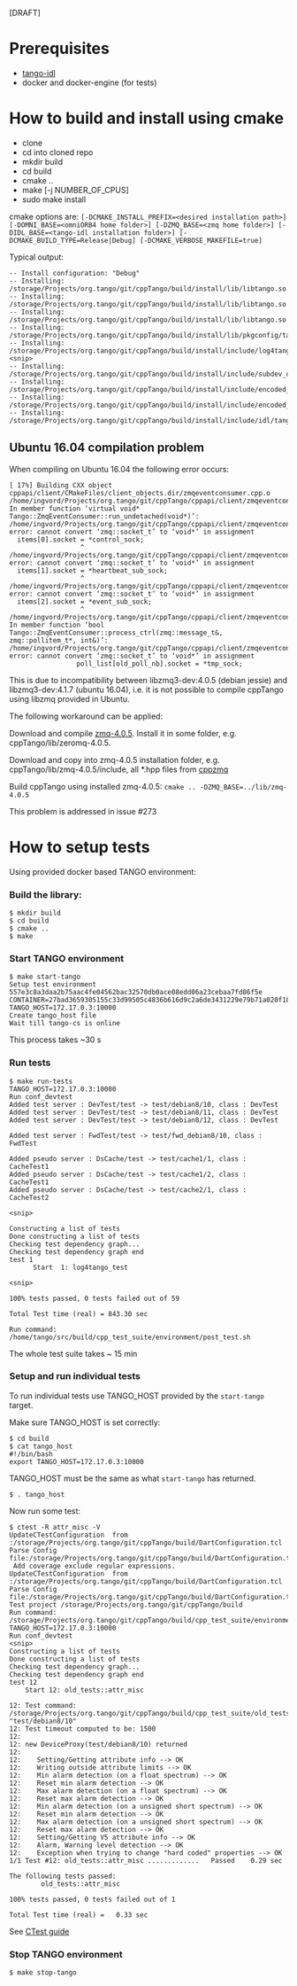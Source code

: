 [DRAFT]

# Prerequisites

* [tango-idl](https://github.com/tango-controls/tango-idl)
* docker and docker-engine (for tests)

# How to build and install using cmake

- clone
- cd into cloned repo
- mkdir build
- cd build
- cmake .. 
- make [-j NUMBER_OF_CPUS]
- sudo make install

cmake options are: `[-DCMAKE_INSTALL_PREFIX=<desired installation path>] [-DOMNI_BASE=<omniORB4 home folder>] [-DZMQ_BASE=<zmq home folder>] [-DIDL_BASE=<tango-idl installation folder>] [-DCMAKE_BUILD_TYPE=Release|Debug] [-DCMAKE_VERBOSE_MAKEFILE=true]`

Typical output:

```
-- Install configuration: "Debug"
-- Installing: /storage/Projects/org.tango/git/cppTango/build/install/lib/libtango.so.9.2.5
-- Installing: /storage/Projects/org.tango/git/cppTango/build/install/lib/libtango.so.9
-- Installing: /storage/Projects/org.tango/git/cppTango/build/install/lib/libtango.so
-- Installing: /storage/Projects/org.tango/git/cppTango/build/install/lib/pkgconfig/tango.pc
-- Installing: /storage/Projects/org.tango/git/cppTango/build/install/include/log4tango/Appender.hh
<snip>
-- Installing: /storage/Projects/org.tango/git/cppTango/build/install/include/subdev_diag.h
-- Installing: /storage/Projects/org.tango/git/cppTango/build/install/include/encoded_attribute.h
-- Installing: /storage/Projects/org.tango/git/cppTango/build/install/include/encoded_format.h
-- Installing: /storage/Projects/org.tango/git/cppTango/build/install/include/idl/tango.h
```

## Ubuntu 16.04 compilation problem

When compiling on Ubuntu 16.04 the following error occurs:

```
[ 17%] Building CXX object cppapi/client/CMakeFiles/client_objects.dir/zmqeventconsumer.cpp.o
/home/ingvord/Projects/org.tango/git/cppTango/cppapi/client/zmqeventconsumer.cpp: In member function ‘virtual void* Tango::ZmqEventConsumer::run_undetached(void*)’:
/home/ingvord/Projects/org.tango/git/cppTango/cppapi/client/zmqeventconsumer.cpp:186:18: error: cannot convert ‘zmq::socket_t’ to ‘void*’ in assignment
  items[0].socket = *control_sock;
                  ^
/home/ingvord/Projects/org.tango/git/cppTango/cppapi/client/zmqeventconsumer.cpp:187:18: error: cannot convert ‘zmq::socket_t’ to ‘void*’ in assignment
  items[1].socket = *heartbeat_sub_sock;
                  ^
/home/ingvord/Projects/org.tango/git/cppTango/cppapi/client/zmqeventconsumer.cpp:188:18: error: cannot convert ‘zmq::socket_t’ to ‘void*’ in assignment
  items[2].socket = *event_sub_sock;
                  ^
/home/ingvord/Projects/org.tango/git/cppTango/cppapi/client/zmqeventconsumer.cpp: In member function ‘bool Tango::ZmqEventConsumer::process_ctrl(zmq::message_t&, zmq::pollitem_t*, int&)’:
/home/ingvord/Projects/org.tango/git/cppTango/cppapi/client/zmqeventconsumer.cpp:1063:47: error: cannot convert ‘zmq::socket_t’ to ‘void*’ in assignment
                 poll_list[old_poll_nb].socket = *tmp_sock;
```

This is due to incompatibility between libzmq3-dev:4.0.5 (debian jessie) and libzmq3-dev:4.1.7 (ubuntu 16.04), i.e. it is not possible to compile cppTango using libzmq provided in Ubuntu.

The following workaround can be applied:

Download and compile [zmq-4.0.5](https://github.com/zeromq/zeromq4-x/releases/tag/v4.0.5). Install it in some folder, e.g. cppTango/lib/zeromq-4.0.5.

Download and copy into zmq-4.0.5 installation folder, e.g. cppTango/lib/zmq-4.0.5/include, all *.hpp files from [cppzmq](https://github.com/zeromq/cppzmq)

Build cppTango using installed zmq-4.0.5: `cmake .. -DZMQ_BASE=../lib/zmq-4.0.5`

This problem is addressed in issue #273

# How to setup tests

Using provided docker based TANGO environment:

### Build the library:

```
$ mkdir build
$ cd build
$ cmake ..
$ make
```

### Start TANGO environment

```
$ make start-tango
Setup test environment
557e3c8a3daa2b75aac4fe04562bac32570db0ace08edd06a23cebaa7fd86f5e
CONTAINER=27bad3659305155c33d99505c4836b616d9c2a6de3431229e79b71a020f18455
TANGO_HOST=172.17.0.3:10000
Create tango_host file
Wait till tango-cs is online
```

This process takes ~30 s

### Run tests

```
$ make run-tests
TANGO_HOST=172.17.0.3:10000
Run conf_devtest
Added test server : DevTest/test -> test/debian8/10, class : DevTest
Added test server : DevTest/test -> test/debian8/11, class : DevTest
Added test server : DevTest/test -> test/debian8/12, class : DevTest

Added test server : FwdTest/test -> test/fwd_debian8/10, class : FwdTest

Added pseudo server : DsCache/test -> test/cache1/1, class : CacheTest1
Added pseudo server : DsCache/test -> test/cache1/2, class : CacheTest1
Added pseudo server : DsCache/test -> test/cache2/1, class : CacheTest2

<snip>

Constructing a list of tests
Done constructing a list of tests
Checking test dependency graph...
Checking test dependency graph end
test 1
      Start  1: log4tango_test
      
<snip>
      
100% tests passed, 0 tests failed out of 59

Total Test time (real) = 843.30 sec

Run command: /home/tango/src/build/cpp_test_suite/environment/post_test.sh      
```

The whole test suite takes ~ 15 min

### Setup and run individual tests

To run individual tests use TANGO_HOST provided by the `start-tango` target.

Make sure TANGO_HOST is set correctly:

```
$ cd build
$ cat tango_host
#!/bin/bash
export TANGO_HOST=172.17.0.3:10000
```

TANGO_HOST must be the same as what `start-tango` has returned.

```
$ . tango_host
```

Now run some test:

```
$ ctest -R attr_misc -V
UpdateCTestConfiguration  from :/storage/Projects/org.tango/git/cppTango/build/DartConfiguration.tcl
Parse Config file:/storage/Projects/org.tango/git/cppTango/build/DartConfiguration.tcl
 Add coverage exclude regular expressions.
UpdateCTestConfiguration  from :/storage/Projects/org.tango/git/cppTango/build/DartConfiguration.tcl
Parse Config file:/storage/Projects/org.tango/git/cppTango/build/DartConfiguration.tcl
Test project /storage/Projects/org.tango/git/cppTango/build
Run command: /storage/Projects/org.tango/git/cppTango/build/cpp_test_suite/environment/pre_test.sh
TANGO_HOST=172.17.0.3:10000
Run conf_devtest
<snip>
Constructing a list of tests
Done constructing a list of tests
Checking test dependency graph...
Checking test dependency graph end
test 12
    Start 12: old_tests::attr_misc

12: Test command: /storage/Projects/org.tango/git/cppTango/build/cpp_test_suite/old_tests/attr_misc "test/debian8/10"
12: Test timeout computed to be: 1500
12: 
12: new DeviceProxy(test/debian8/10) returned
12: 
12:    Setting/Getting attribute info --> OK
12:    Writing outside attribute limits --> OK
12:    Min alarm detection (on a float spectrum) --> OK
12:    Reset min alarm detection --> OK
12:    Max alarm detection (on a float spectrum) --> OK
12:    Reset max alarm detection --> OK
12:    Min alarm detection (on a unsigned short spectrum) --> OK
12:    Reset min alarm detection --> OK
12:    Max alarm detection (on a unsigned short spectrum) --> OK
12:    Reset max alarm detection --> OK
12:    Setting/Getting V5 attribute info --> OK
12:    Alarm, Warning level detection --> OK
12:    Exception when trying to change "hard coded" properties --> OK
1/1 Test #12: old_tests::attr_misc .............   Passed    0.29 sec

The following tests passed:
        old_tests::attr_misc

100% tests passed, 0 tests failed out of 1

Total Test time (real) =   0.33 sec
```

See [CTest guide](https://cmake.org/Wiki/CMake/Testing_With_CTest)

### Stop TANGO environment

```
$ make stop-tango
```